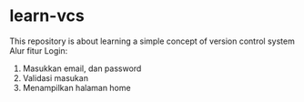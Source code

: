 # learn-vcs
This repository is about learning a simple concept of version control system
Alur fitur Login:
1. Masukkan email, dan password
2. Validasi masukan
3. Menampilkan halaman home
